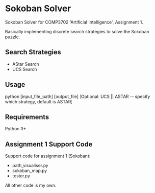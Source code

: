 # Sokoban Solver
Sokoban Solver for COMP3702 'Artificial Intelligence', Assignment 1.

Basically implementing discrete search strategies to solve the Sokoban puzzle.

## Search Strategies
* AStar Search
* UCS Search

## Usage
python [input_file_path] [output_file] [Optional: UCS || ASTAR -- specify which strategy, default is ASTAR]

## Requirements
Python 3+

## Assignment 1 Support Code

Support code for assignment 1 (Sokoban):

* path_visualiser.py
* sokoban_map.py
* tester.py

All other code is my own.
